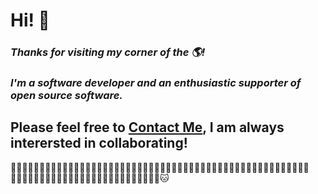 # Hi! 👋
### _Thanks for visiting my corner of the 🌎!_ 
### _I'm a software developer and an enthusiastic supporter of open source software._
## Please feel free to [Contact Me](https://www.harrydulaney.com/#contact), I am always interersted in collaborating! 

🐱‍🐱‍🏍🐱‍🏍🐱‍🏍🐱‍🏍🐱‍🏍🐱‍🏍🐱‍🐱‍🏍🐱‍🏍🐱‍🏍🐱‍🏍🐱‍🏍🐱‍🏍🐱‍🐱‍🏍🐱‍🏍🐱‍🏍🐱‍🏍🐱‍🏍🐱‍🏍🐱‍🐱‍🏍🐱‍🏍🐱‍🏍🐱‍🏍🐱‍🏍🐱‍🏍🐱‍🐱‍🏍🐱‍🏍🐱‍🏍🐱‍🏍🐱‍🏍🐱‍🏍🐱‍🐱‍🏍🐱‍🏍🐱‍🏍🐱‍🏍🐱‍🏍🐱‍🏍🐱‍
